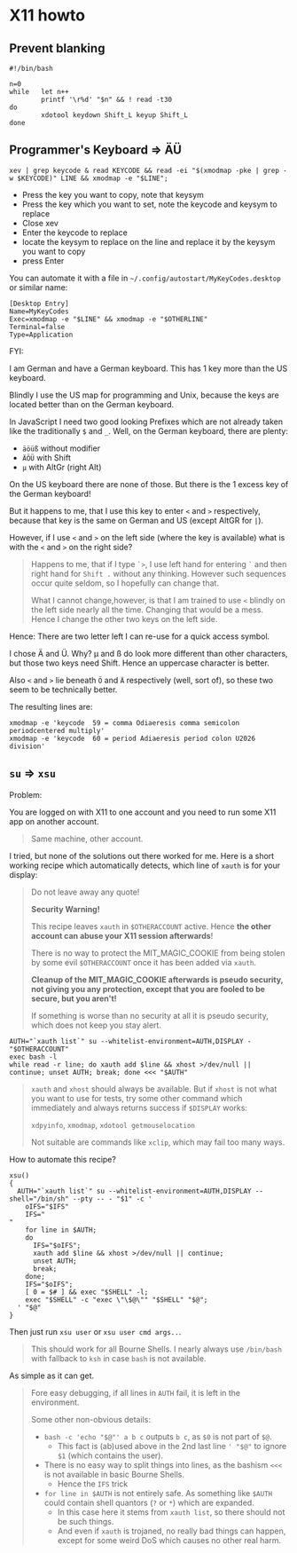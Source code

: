 # X11 howto

## Prevent blanking

```
#!/bin/bash

n=0
while   let n++
        printf '\r%d' "$n" && ! read -t30
do
        xdotool keydown Shift_L keyup Shift_L
done
```

## Programmer's Keyboard => ÄÜ

```
xev | grep keycode & read KEYCODE && read -ei "$(xmodmap -pke | grep -w $KEYCODE)" LINE && xmodmap -e "$LINE"; 
```

- Press the key you want to copy, note that keysym
- Press the key which you want to set, note the keycode and keysym to replace
- Close xev
- Enter the keycode to replace
- locate the keysym to replace on the line and replace it by the keysym you want to copy
- press Enter

You can automate it with a file in `~/.config/autostart/MyKeyCodes.desktop` or similar name:

```
[Desktop Entry]
Name=MyKeyCodes
Exec=xmodmap -e "$LINE" && xmodmap -e "$OTHERLINE"
Terminal=false
Type=Application
```

FYI:

I am German and have a German keyboard.  This has 1 key more than the US keyboard.

Blindly I use the US map for programming and Unix, because the keys are located better than on the German keyboard.

In JavaScript I need two good looking Prefixes which are not already taken like the traditionally `$` and `_`.  Well, on the German keyboard, there are plenty:

- `äöüß` without modifier
- `ÄÖÜ` with Shift
- `µ` with AltGr (right Alt)

On the US keyboard there are none of those.  But there is the 1 excess key of the German keyboard!

But it happens to me, that I use this key to enter `<` and `>` respectively, because that key is the same on German and US (except AltGR for `|`).

However, if I use `<` and `>` on the left side (where the key is available) what is with the `<` and `>` on the right side?

> Happens to me, that if I type `` `> ``, I use left hand for entering `` ` `` and then right hand for `Shift .` without any thinking.
> However such sequences occur quite seldom, so I hopefully can change that.
>
> What I cannot change,however, is that I am trained to use `<` blindly on the left side nearly all the time.
> Changing that would be a mess.  Hence I change the other two keys on the left side.

Hence:  There are two letter left I can re-use for a quick access symbol.

I chose Ä and Ü.  Why?  µ and ß do look more different than other characters, but those two keys need Shift.
Hence an uppercase character is better.  

Also `<` and `>` lie beneath `Ö` and `Ä` respectively (well, sort of), so these two seem to be technically better.

The resulting lines are:

```
xmodmap -e 'keycode  59 = comma Odiaeresis comma semicolon periodcentered multiply'
xmodmap -e 'keycode  60 = period Adiaeresis period colon U2026 division'
```
 


## `su` => `xsu`

Problem:

You are logged on with X11 to one account and you need to run some X11 app on another account.

> Same machine, other account.

I tried, but none of the solutions out there worked for me.  Here is a short working recipe which automatically detects, which line of `xauth` is for your display:

> Do not leave away any quote!
>
> **Security Warning!**
>
> This recipe leaves `xauth` in `$OTHERACCOUNT` active.  Hence **the other account can abuse your X11 session afterwards**!
>
> There is no way to protect the MIT_MAGIC_COOKIE from being stolen by some evil `$OTHERACCOUNT` once it has been added via `xauth`.
>
> **Cleanup of the MIT_MAGIC_COOKIE afterwards is pseudo security, not giving you any protection, except that you are fooled to be secure, but you aren't!**
>
> If something is worse than no security at all it is pseudo security, which does not keep you stay alert.

```
AUTH="`xauth list`" su --whitelist-environment=AUTH,DISPLAY - "$OTHERACCOUNT"
exec bash -l
while read -r line; do xauth add $line && xhost >/dev/null || continue; unset AUTH; break; done <<< "$AUTH"
```

> `xauth` and `xhost` should always be available.  But if `xhost` is not what you want to use for tests,
> try some other command which immediately and always returns success if `$DISPLAY` works:
>
> `xdpyinfo`, `xmodmap`, `xdotool getmouselocation`
>
> Not suitable are commands like `xclip`, which may fail too many ways.

How to automate this recipe?

```
xsu()
{
  AUTH="`xauth list`" su --whitelist-environment=AUTH,DISPLAY --shell="/bin/sh" --pty -- - "$1" -c '
    oIFS="$IFS"
    IFS="
"
    for line in $AUTH;
    do
      IFS="$oIFS";
      xauth add $line && xhost >/dev/null || continue;
      unset AUTH;
      break;
    done;
    IFS="$oIFS";
    [ 0 = $# ] && exec "$SHELL" -l;
    exec "$SHELL" -c "exec \"\$@\"" "$SHELL" "$@";
  ' "$@"
}
```

Then just run `xsu user` or `xsu user cmd args..`.

> This should work for all Bourne Shells.  I nearly always use `/bin/bash` with fallback to `ksh` in case `bash` is not available.

As simple as it can get.

> Fore easy debugging, if all lines in `AUTH` fail, it is left in the environment.
>
> Some other non-obvious details:
>
> - `bash -c 'echo "$@"' a b c` outputs `b c`, as `$0` is not part of `$@`.
>   - This fact is (ab)used above in the 2nd last line `' "$@"` to ignore `$1` (which contains the user).
> - There is no easy way to split things into lines, as the bashism `<<<` is not available in basic Bourne Shells.
>   - Hence the `IFS` trick
> - `for line in $AUTH` is not entirely safe.  As something like `$AUTH` could contain shell quantors (`?` or `*`) which are expanded.
>   - In this case here it stems from `xauth list`, so there should not be such things.
>   - And even if `xauth` is trojaned, no really bad things can happen, except for some weird DoS which causes no other real harm.
